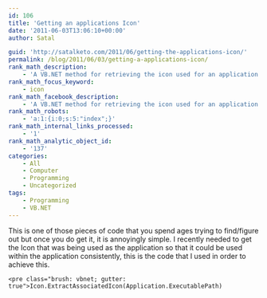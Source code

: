 ```yaml
---
id: 106
title: 'Getting an applications Icon'
date: '2011-06-03T13:06:10+00:00'
author: Satal

guid: 'http://satalketo.com/2011/06/getting-the-applications-icon/'
permalink: /blog/2011/06/03/getting-a-applications-icon/
rank_math_description:
    - 'A VB.NET method for retrieving the icon used for an application'
rank_math_focus_keyword:
    - icon
rank_math_facebook_description:
    - 'A VB.NET method for retrieving the icon used for an application'
rank_math_robots:
    - 'a:1:{i:0;s:5:"index";}'
rank_math_internal_links_processed:
    - '1'
rank_math_analytic_object_id:
    - '137'
categories:
    - All
    - Computer
    - Programming
    - Uncategorized
tags:
    - Programming
    - VB.NET
---
```


This is one of those pieces of code that you spend ages trying to find/figure out but once you do get it, it is annoyingly simple. I recently needed to get the Icon that was being used as the application so that it could be used within the application consistently, this is the code that I used in order to achieve this.

```
<pre class="brush: vbnet; gutter: true">Icon.ExtractAssociatedIcon(Application.ExecutablePath)
```